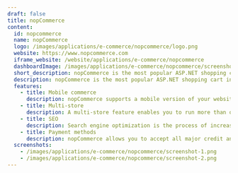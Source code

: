 ```yaml
---
draft: false
title: nopCommerce
content:
  id: nopcommerce
  name: nopCommerce
  logo: /images/applications/e-commerce/nopcommerce/logo.png
  website: https://www.nopcommerce.com
  iframe_website: /website/applications/e-commerce/nopcommerce
  dashboardImage: /images/applications/e-commerce/nopcommerce/screenshot-1.png
  short_description: nopCommerce is the most popular ASP.NET shopping cart in the world based on Microsoft technologies. Free and open-source eCommerce platform.
  description: nopCommerce is the most popular ASP.NET shopping cart in the world based on Microsoft technologies. Free and open-source eCommerce platform.
  features:
    - title: Mobile commerce
      description: nopCommerce supports a mobile version of your website with a compelling, feature-rich and graphically pleasing storefront, and it provides means for retailers to immediately deliver relevant offers, promotions and products.
    - title: Multi-store
      description: A multi-store feature enables you to run more than one store from a single nopCommerce installation. This means you can host more than one frontend store on different domains and manage all admin operations from your single administration panel. You can create unique online stores for multiple brands, products, B2B, B2C, affiliates, co-branded stores and more.
    - title: SEO
      description: Search engine optimization is the process of increasing the visibility of a website in search results. Our search engine optimization tool helps you get higher search rankings, meaning more organic traffic going to your store.
    - title: Payment methods
      description: nopCommerce allows you to accept all major credit and debit cards. A store can be set to authorize only or auth-capture credit card modes. nopCommerce supports refund (and partial refund) and void functionality.
  screenshots:
    - /images/applications/e-commerce/nopcommerce/screenshot-1.png
    - /images/applications/e-commerce/nopcommerce/screenshot-2.png
---
```

